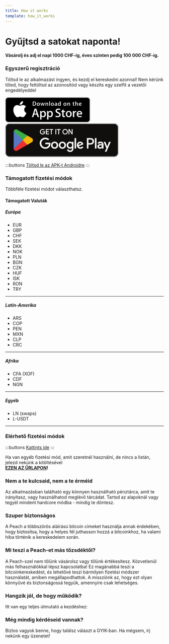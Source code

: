 ```yaml
---
title: How it works
template: how_it_works
---
```

<!--[teaser]-->
# Gyűjtsd a satokat <span>naponta</span>!

**Vásárolj és adj el napi 1000 CHF-ig, éves szinten pedig 100 000 CHF-ig.**

<!--[easy_registration]-->
### Egyszerű regisztráció

Töltsd le az alkalmazást ingyen, és kezdj el kereskedni azonnal! Nem kérünk tőled, hogy feltöltsd az azonosítód vagy készíts egy szelfit a vezetői engedélyeddel

<div>
  <div class="md:flex items-end">
    <a href="https://testflight.apple.com/join/wfSPFEWG"><img class="h-180px md:h-90px" src="/img/home/download-on-the-app-store.svg" alt="Töltsd le az Apple Áruházból"></a>
    <a class="md:ml-4" href="https://play.google.com/store/apps/details?id=com.peachbitcoin.peach.mainnet"><img class="h-180px md:h-90px" src="/img/home/get-it-on-google-play.svg" alt="Töltsd le a Google Play áruházból"></a>
  </div>

  :::buttons
  [Töltsd le az APK-t Androidre](/hu/apk/)
  :::

</div>

<!--[payment_methods]-->
### Támogatott fizetési módok

Többféle fizetési módot választhatsz.<br>

#### Támogatott Valuták

##### Európa

- EUR
- GBP
- CHF
- SEK
- DKK
- NOK
- PLN
- BGN
- CZK
- HUF
- ISK
- RON
- TRY

---

##### Latin-Amerika
- ARS
- COP
- PEN
- MXN
- CLP
- CRC

---

##### Afrika
- CFA (XOF)
- CDF
- NGN

---

##### Egyéb
- LN (swaps)
- L-USDT

---

### Elérhető fizetési módok

:::buttons
[Kattints ide](https://docs.google.com/spreadsheets/d/1uqotdlQ1woALJnsLOJMwe21J4KvTvv3cnEqERqCUicg/?usp=sharing)
:::

Ha van egyéb fizetési mód, amit szeretnél használni, de nincs a listán, jelezd nekünk a kitöltésével
<br>
**[EZEN AZ ŰRLAPON](https://ncxldazr6m4.typeform.com/to/SJljDnae)!**

<!--[self_custody]-->
### Nem a te kulcsaid, nem a te érméid

Az alkalmazásban található egy könnyen használható pénztárca, amit te irányítasz, vagy használhatod meglévő tárcádat. Tartsd az alapoknál vagy tegyél mindent hardcore módba - mindig te döntesz.

<!--[security]-->
### Szuper biztonságos

A Peach a többszörös aláírású bitcoin címeket használja annak érdekében, hogy biztosítsa, hogy a helyes fél juthasson hozzá a bitcoinkhoz, ha valami hiba történik a kereskedelem során.

<!--[difference]-->
### Mi teszi a Peach-et más tőzsdéktől?

A Peach-szel nem tőlünk vásárolsz vagy tőlünk értékesítesz.
Közvetlenül más felhasználókkal lépsz kapcsolatba!
Ez magánabbá teszi a bitcoinkereskedést, és lehetővé teszi bármilyen fizetési módszer használatát, amiben megállapodhattok.
A missziónk az, hogy ezt olyan könnyűvé és biztonságossá tegyük, amennyire csak lehetséges.

<!--[sounds_cool]-->
### Hangzik jól, de hogy működik?

Itt van egy teljes útmutató a kezdéshez:

<!--[questions]-->
### Még mindig kérdéseid vannak?

Biztos vagyok benne, hogy találsz választ a GYIK-ban.
Ha mégsem, írj nekünk egy üzenetet!
